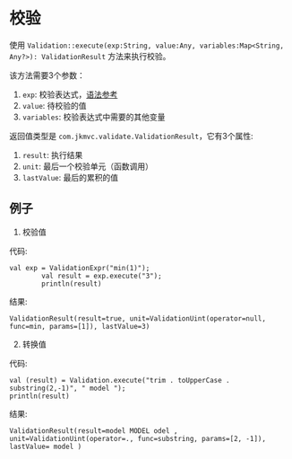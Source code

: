 # 校验

使用 `Validation::execute(exp:String, value:Any, variables:Map<String, Any?>): ValidationResult` 方法来执行校验。 

该方法需要3个参数：
1. `exp`: 校验表达式，[语法参考](validation_expression.cn.md)
2. `value`: 待校验的值
3. `variables`: 校验表达式中需要的其他变量

返回值类型是 `com.jkmvc.validate.ValidationResult`，它有3个属性:
1. `result`: 执行结果
1. `unit`: 最后一个校验单元（函数调用）
1. `lastValue`: 最后的累积的值

## 例子

1. 校验值

代码:

```
val exp = ValidationExpr("min(1)");
        val result = exp.execute("3");
        println(result)
```

结果:

```
ValidationResult(result=true, unit=ValidationUint(operator=null, func=min, params=[1]), lastValue=3)
```

2. 转换值

代码:

```
val (result) = Validation.execute("trim . toUpperCase . substring(2,-1)", " model ");
println(result)
```

结果:

```
ValidationResult(result=model MODEL odel , unit=ValidationUint(operator=., func=substring, params=[2, -1]), lastValue= model )
```
